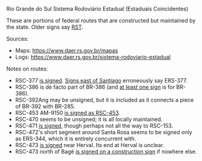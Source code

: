 Rio Grande do Sul Sistema Rodoviário Estadual (Estaduais Coincidentes)

These are portions of federal routes that are constructed but maintained by the state. Older signs say [RST](https://www.google.com/maps/@-29.0057012,-51.4104809,3a,15.4y,211.04h,83.54t/data=!3m6!1e1!3m4!1ssb1MMJhgTfMYFMlXcVroIQ!2e0!7i16384!8i8192?entry=ttu).

Sources:
* Maps: https://www.daer.rs.gov.br/mapas
* Logs: https://www.daer.rs.gov.br/sistema-rodoviario-estadual

Notes on routes:
* RSC-377 [is signed](https://www.google.com/maps/@-28.6458879,-53.5621669,3a,15.3y,117.55h,82.73t/data=!3m6!1e1!3m4!1srV7KIXnOQd5vNunUSREtVQ!2e0!7i16384!8i8192?entry=ttu). [Signs east of Santiago](https://www.google.com/maps/@-29.1457702,-54.8814701,3a,15y,81.95h,82.31t/data=!3m6!1e1!3m4!1sWk6zgMOUbHUYoX2DW3M5Qw!2e0!7i16384!8i8192?entry=ttu) erroneously say ERS-377.
* RSC-386 is de facto part of BR-386 (and [at least one sign](https://www.google.com/maps/@-29.7048392,-51.6546367,3a,15.1y,311.49h,87.22t/data=!3m6!1e1!3m4!1sgqrJFeQpjFz4kMRjhhFF_A!2e0!7i16384!8i8192?entry=ttu) is for BR-386).
* RSC-392Ang may be unsigned, but it is included as it connects a piece of BR-392 with BR-285.
* RSC-453 AM-9150 [is signed as RSC-453](https://www.google.com/maps/@-29.1901356,-51.2476356,3a,41.6y,85.74h,79.59t/data=!3m6!1e1!3m4!1sppzRftgsKM8Gf8M78uKOow!2e0!7i16384!8i8192?entry=ttu).
* RSC-470 seems to be unsigned; it is all locally maintained.
* RSC-471 [is signed](https://www.google.com/maps/@-29.6813725,-52.4581394,3a,19.2y,62.29h,78.98t/data=!3m6!1e1!3m4!1sFxdhwBw_eA1ZcmQatErySw!2e0!7i16384!8i8192?entry=ttu), though perhaps not all the way to RSC-153.
* RSC-472's short segment around Santa Rosa seems to be signed only as ERS-344, which it is entirely concurrent with.
* RSC-473 [is signed](https://www.google.com/maps/@-32.0123226,-53.2499386,3a,17.2y,317.67h,85.46t/data=!3m6!1e1!3m4!1sN2QnYkV5dwgcibkWCfKVHQ!2e0!7i16384!8i8192?entry=ttu) near Herval. Its end at Herval is unclear.
* RSC-473 north of Bagé [is signed on a construction sign](https://www.google.com/maps/@-31.2635737,-54.1398817,3a,15y,20h,90.79t/data=!3m6!1e1!3m4!1sI4cFAlIyAAr0pMEF1CtsZg!2e0!7i16384!8i8192?entry=ttu) if nowhere else.
